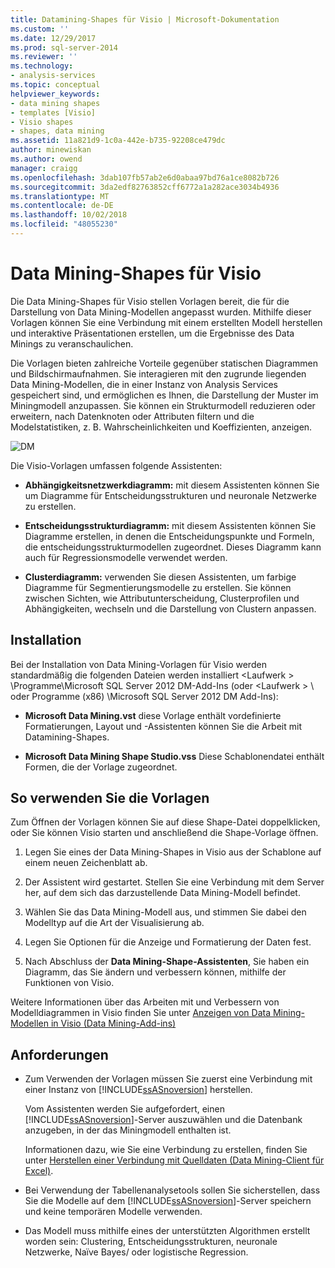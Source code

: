 ```yaml
---
title: Datamining-Shapes für Visio | Microsoft-Dokumentation
ms.custom: ''
ms.date: 12/29/2017
ms.prod: sql-server-2014
ms.reviewer: ''
ms.technology:
- analysis-services
ms.topic: conceptual
helpviewer_keywords:
- data mining shapes
- templates [Visio]
- Visio shapes
- shapes, data mining
ms.assetid: 11a821d9-1c0a-442e-b735-92208ce479dc
author: minewiskan
ms.author: owend
manager: craigg
ms.openlocfilehash: 3dab107fb57ab2e6d0abaa97bd76a1ce8082b726
ms.sourcegitcommit: 3da2edf82763852cff6772a1a282ace3034b4936
ms.translationtype: MT
ms.contentlocale: de-DE
ms.lasthandoff: 10/02/2018
ms.locfileid: "48055230"
---
```

# <a name="data-mining-shapes-for-visio"></a>Data Mining-Shapes für Visio
  Die Data Mining-Shapes für Visio stellen Vorlagen bereit, die für die Darstellung von Data Mining-Modellen angepasst wurden. Mithilfe dieser Vorlagen können Sie eine Verbindung mit einem erstellten Modell herstellen und interaktive Präsentationen erstellen, um die Ergebnisse des Data Minings zu veranschaulichen.  
  
 Die Vorlagen bieten zahlreiche Vorteile gegenüber statischen Diagrammen und Bildschirmaufnahmen. Sie interagieren mit den zugrunde liegenden Data Mining-Modellen, die in einer Instanz von Analysis Services gespeichert sind, und ermöglichen es Ihnen, die Darstellung der Muster im Miningmodell anzupassen. Sie können ein Strukturmodell reduzieren oder erweitern, nach Datenknoten oder Attributen filtern und die Modelstatistiken, z. B. Wahrscheinlichkeiten und Koeffizienten, anzeigen.  
  
 ![DM](media/dm-stencil.gif "DM")  
  
 Die Visio-Vorlagen umfassen folgende Assistenten:  
  
-   **Abhängigkeitsnetzwerkdiagramm:** mit diesem Assistenten können Sie um Diagramme für Entscheidungsstrukturen und neuronale Netzwerke zu erstellen.  
  
-   **Entscheidungsstrukturdiagramm:** mit diesem Assistenten können Sie Diagramme erstellen, in denen die Entscheidungspunkte und Formeln, die entscheidungsstrukturmodellen zugeordnet. Dieses Diagramm kann auch für Regressionsmodelle verwendet werden.  
  
-   **Clusterdiagramm:** verwenden Sie diesen Assistenten, um farbige Diagramme für Segmentierungsmodelle zu erstellen. Sie können zwischen Sichten, wie Attributunterscheidung, Clusterprofilen und Abhängigkeiten, wechseln und die Darstellung von Clustern anpassen.  
  
## <a name="installation"></a>Installation  
 Bei der Installation von Data Mining-Vorlagen für Visio werden standardmäßig die folgenden Dateien werden installiert \<Laufwerk > \Programme\Microsoft SQL Server 2012 DM-Add-Ins (oder \<Laufwerk > \ oder Programme (x86) \Microsoft SQL Server 2012 DM Add-Ins):  
  
-   **Microsoft Data Mining.vst** diese Vorlage enthält vordefinierte Formatierungen, Layout und -Assistenten können Sie die Arbeit mit Datamining-Shapes.  
  
-   **Microsoft Data Mining Shape Studio.vss** Diese Schablonendatei enthält Formen, die der Vorlage zugeordnet.  
  
## <a name="how-to-use-the-templates"></a>So verwenden Sie die Vorlagen  
 Zum Öffnen der Vorlagen können Sie auf diese Shape-Datei doppelklicken, oder Sie können Visio starten und anschließend die Shape-Vorlage öffnen.  
  
1.  Legen Sie eines der Data Mining-Shapes in Visio aus der Schablone auf einem neuen Zeichenblatt ab.  
  
2.  Der Assistent wird gestartet. Stellen Sie eine Verbindung mit dem Server her, auf dem sich das darzustellende Data Mining-Modell befindet.  
  
3.  Wählen Sie das Data Mining-Modell aus, und stimmen Sie dabei den Modelltyp auf die Art der Visualisierung ab.  
  
4.  Legen Sie Optionen für die Anzeige und Formatierung der Daten fest.  
  
5.  Nach Abschluss der **Data Mining-Shape-Assistenten**, Sie haben ein Diagramm, das Sie ändern und verbessern können, mithilfe der Funktionen von Visio.  
  
 Weitere Informationen über das Arbeiten mit und Verbessern von Modelldiagrammen in Visio finden Sie unter [Anzeigen von Data Mining-Modellen in Visio &#40;Data Mining-Add-ins&#41;](viewing-data-mining-models-in-visio-data-mining-add-ins.md)  
  
## <a name="requirements"></a>Anforderungen  
  
-   Zum Verwenden der Vorlagen müssen Sie zuerst eine Verbindung mit einer Instanz von [!INCLUDE[ssASnoversion](../includes/ssasnoversion-md.md)] herstellen.  
  
     Vom Assistenten werden Sie aufgefordert, einen [!INCLUDE[ssASnoversion](../includes/ssasnoversion-md.md)]-Server auszuwählen und die Datenbank anzugeben, in der das Miningmodell enthalten ist.  
  
     Informationen dazu, wie Sie eine Verbindung zu erstellen, finden Sie unter [Herstellen einer Verbindung mit Quelldaten &#40;Data Mining-Client für Excel&#41;](connect-to-source-data-data-mining-client-for-excel.md).  
  
-   Bei Verwendung der Tabellenanalysetools sollen Sie sicherstellen, dass Sie die Modelle auf dem [!INCLUDE[ssASnoversion](../includes/ssasnoversion-md.md)]-Server speichern und keine temporären Modelle verwenden.  
  
-   Das Modell muss mithilfe eines der unterstützten Algorithmen erstellt worden sein: Clustering, Entscheidungsstrukturen, neuronale Netzwerke, Naïve Bayes/ oder logistische Regression.  
  
  
